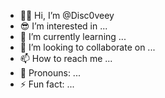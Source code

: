- 👊🏻 Hi, I’m @Disc0veey
- 😎 I’m interested in ...
- 🌱 I’m currently learning ...
- 💞️ I’m looking to collaborate on ...
- 📫 How to reach me ...
- 🤠 Pronouns: ...
- ⚡ Fun fact: ...

<!---
Disc0veey/Disc0veey is a ✨ special ✨ repository because its `README.md` (this file) appears on your GitHub profile.
You can click the Preview link to take a look at your changes.
--->
